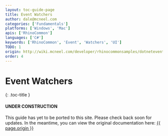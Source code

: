 ```yaml
---
layout: toc-guide-page
title: Event Watchers
author: dale@mcneel.com
categories: ['Fundamentals']
platforms: ['Windows', 'Mac']
apis: ['RhinoCommon']
languages: ['C#']
keywords: ['RhinoCommon', 'Event', 'Watchers', 'UI']
TODO: 1
origin: http://wiki.mcneel.com/developer/rhinocommonsamples/dotneteventwatcher
order: 4
---
```


# Event Watchers
{: .toc-title }

<div class="bs-callout bs-callout-danger">
  <h4>UNDER CONSTRUCTION</h4>
  <p>This guide has yet to be ported to this site.  Please check back soon for updates.  
  In the meantime, you can view the original documentation here:
  <a href="{{ page.origin }}">{{ page.origin }}</a></p>
</div>
